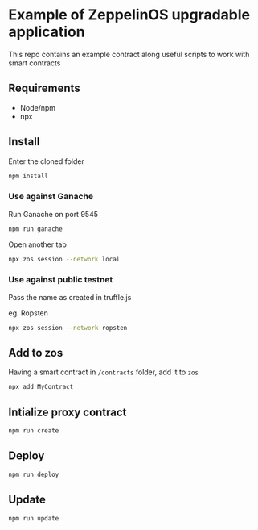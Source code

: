 # Example of ZeppelinOS upgradable application

This repo contains an example contract along useful scripts to work with smart contracts

## Requirements

* Node/npm 
* npx

## Install

Enter the cloned folder

```sh
npm install
```

### Use against Ganache 

Run Ganache on port 9545

```sh
npm run ganache
```
Open another tab

```sh
npx zos session --network local
```

### Use against public testnet

Pass the name as created in truffle.js

eg. Ropsten

```sh
npx zos session --network ropsten
```

## Add to zos

Having a smart contract in `/contracts` folder, add it to `zos`

```sh
npx add MyContract
```

## Intialize proxy contract

```sh
npm run create
```

## Deploy 

```sh
npm run deploy
```

## Update 

```sh
npm run update
```




